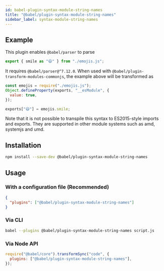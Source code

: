 ```yaml
---
id: babel-plugin-syntax-module-string-names
title: "@babel/plugin-syntax-module-string-names"
sidebar_label: syntax-module-string-names
---
```


## Example

This plugin enables `@babel/parser` to parse

```js
export { smile as "😄" } from "./emojis.js";
```

It requires `@babel/parser@^7.12.0`. When used with `@babel/plugin-transform-modules-commonjs`, the example above will be transformed as

```js
const emojis = require("./emojis.js");
Object.defineProperty(exports, "__esModule", {
  value: true,
});

exports["😄"] = emojis.smile;
```

Note that it is not possible to transpile this syntax to ES2015-style imports and exports. They are supported in other module systems such as amd, systemjs and umd.

## Installation

```sh
npm install --save-dev @babel/plugin-syntax-module-string-names
```

## Usage

### With a configuration file (Recommended)

```json
{
  "plugins": ["@babel/plugin-syntax-module-string-names"]
}
```

### Via CLI

```sh
babel --plugins @babel/plugin-syntax-module-string-names script.js
```

### Via Node API

```javascript
require("@babel/core").transformSync("code", {
  plugins: ["@babel/plugin-syntax-module-string-names"],
});
```
